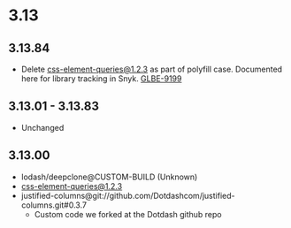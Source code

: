 # 3.13

## 3.13.84
- Delete css-element-queries@1.2.3 as part of polyfill case. Documented here for library tracking in Snyk. [GLBE-9199](https://dotdash.atlassian.net/browse/GLBE-9199)

## 3.13.01 - 3.13.83
- Unchanged

## 3.13.00
- lodash/deepclone@CUSTOM-BUILD (Unknown)
- css-element-queries@1.2.3
- justified-columns@git://github.com/Dotdashcom/justified-columns.git#0.3.7
  - Custom code we forked at the Dotdash github repo